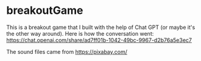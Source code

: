# breakoutGame
This is a breakout game that I built with the help of Chat GPT (or maybe it's the other way around). Here is how the conversation went:
https://chat.openai.com/share/ad7ff01b-1042-49bc-9967-d2b76a5e3ec7

The sound files came from 
https://pixabay.com/
